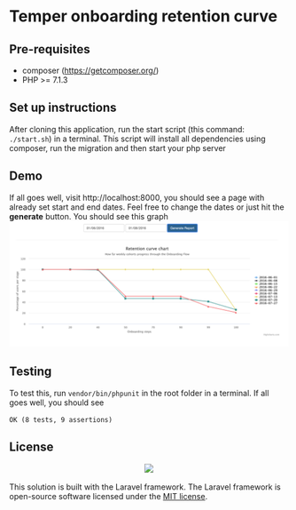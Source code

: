 # Temper onboarding retention curve

## Pre-requisites

- composer (https://getcomposer.org/)
- PHP >= 7.1.3

## Set up instructions

After cloning this application, run the start script (this command: `./start.sh`) in a terminal.
This script will install all dependencies using composer, run the migration and then start your php server

## Demo

If all goes well, visit http://localhost:8000, you should see a page with already set start and end dates.
Feel free to change the dates or just hit the **generate** button.
You should see this graph
![Alt text](img.png?raw=true "Demo")

## Testing

To test this, run `vendor/bin/phpunit` in the root folder in a terminal.
If all goes well, you should see 
```
OK (8 tests, 9 assertions)
```

## License

<p align="center"><img src="https://laravel.com/assets/img/components/logo-laravel.svg"></p>

This solution is built with the Laravel framework.
The Laravel framework is open-source software licensed under the [MIT license](https://opensource.org/licenses/MIT).
